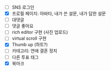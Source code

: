 - [ ] SNS 로그인
- [x] 프로필 페이지: 아바타, 내가 쓴 설문, 내가 답한 설문
- [ ] 대댓글
- [ ] 댓글 좋아요
- [ ] rich editor 구현 (사진 업로드)
- [ ] virtual scroll 구현
- [x] Thumb up (하트?)
- [ ] 카테고리: 연애 결혼 정치
- [ ] 다른 투표 태그
- [x] 북마크
